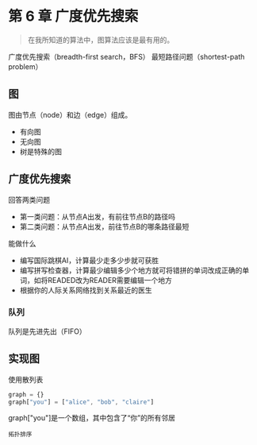 # 第 6 章 广度优先搜索

> 在我所知道的算法中，图算法应该是最有用的。  

广度优先搜索（breadth-first search，BFS） 
最短路径问题（shortest-path problem）  

## 图

图由节点（node）和边（edge）组成。   
- 有向图 
- 无向图 
- 树是特殊的图 

## 广度优先搜索

回答两类问题
- 第一类问题：从节点A出发，有前往节点B的路径吗
- 第二类问题：从节点A出发，前往节点B的哪条路径最短

能做什么
- 编写国际跳棋AI，计算最少走多少步就可获胜
- 编写拼写检查器，计算最少编辑多少个地方就可将错拼的单词改成正确的单词，如将READED改为READER需要编辑一个地方
- 根据你的人际关系网络找到关系最近的医生

### 队列

队列是先进先出（FIFO）

## 实现图

使用散列表
```js
graph = {}
graph["you"] = ["alice", "bob", "claire"]
```
graph["you"]是一个数组，其中包含了“你”的所有邻居  

`拓扑排序`

